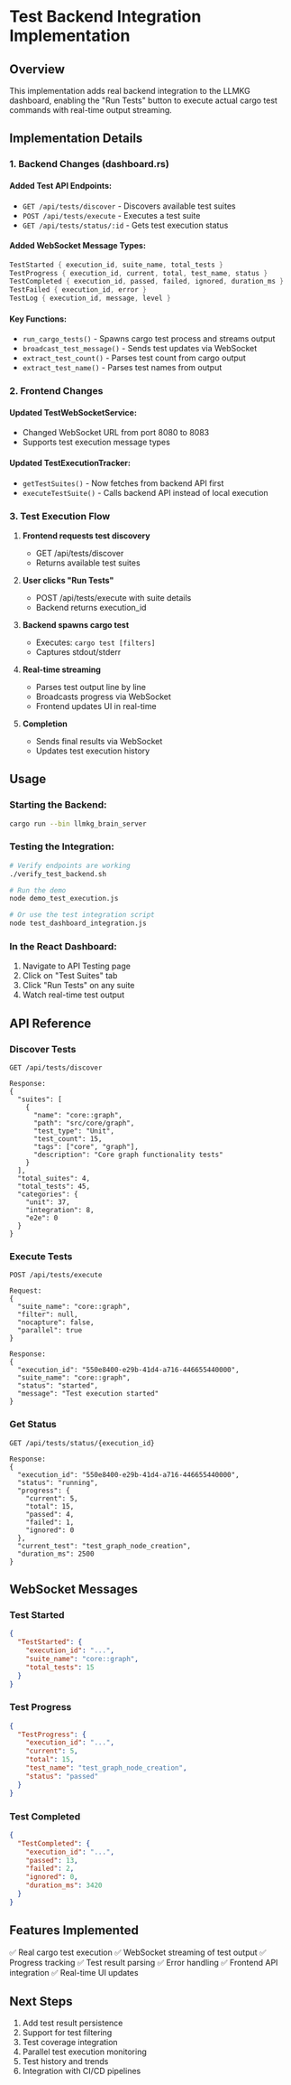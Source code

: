 # Test Backend Integration Implementation

## Overview
This implementation adds real backend integration to the LLMKG dashboard, enabling the "Run Tests" button to execute actual cargo test commands with real-time output streaming.

## Implementation Details

### 1. Backend Changes (dashboard.rs)

#### Added Test API Endpoints:
- `GET /api/tests/discover` - Discovers available test suites
- `POST /api/tests/execute` - Executes a test suite
- `GET /api/tests/status/:id` - Gets test execution status

#### Added WebSocket Message Types:
```rust
TestStarted { execution_id, suite_name, total_tests }
TestProgress { execution_id, current, total, test_name, status }
TestCompleted { execution_id, passed, failed, ignored, duration_ms }
TestFailed { execution_id, error }
TestLog { execution_id, message, level }
```

#### Key Functions:
- `run_cargo_tests()` - Spawns cargo test process and streams output
- `broadcast_test_message()` - Sends test updates via WebSocket
- `extract_test_count()` - Parses test count from cargo output
- `extract_test_name()` - Parses test names from output

### 2. Frontend Changes

#### Updated TestWebSocketService:
- Changed WebSocket URL from port 8080 to 8083
- Supports test execution message types

#### Updated TestExecutionTracker:
- `getTestSuites()` - Now fetches from backend API first
- `executeTestSuite()` - Calls backend API instead of local execution

### 3. Test Execution Flow

1. **Frontend requests test discovery**
   - GET /api/tests/discover
   - Returns available test suites

2. **User clicks "Run Tests"**
   - POST /api/tests/execute with suite details
   - Backend returns execution_id

3. **Backend spawns cargo test**
   - Executes: `cargo test [filters]`
   - Captures stdout/stderr

4. **Real-time streaming**
   - Parses test output line by line
   - Broadcasts progress via WebSocket
   - Frontend updates UI in real-time

5. **Completion**
   - Sends final results via WebSocket
   - Updates test execution history

## Usage

### Starting the Backend:
```bash
cargo run --bin llmkg_brain_server
```

### Testing the Integration:
```bash
# Verify endpoints are working
./verify_test_backend.sh

# Run the demo
node demo_test_execution.js

# Or use the test integration script
node test_dashboard_integration.js
```

### In the React Dashboard:
1. Navigate to API Testing page
2. Click on "Test Suites" tab
3. Click "Run Tests" on any suite
4. Watch real-time test output

## API Reference

### Discover Tests
```
GET /api/tests/discover

Response:
{
  "suites": [
    {
      "name": "core::graph",
      "path": "src/core/graph",
      "test_type": "Unit",
      "test_count": 15,
      "tags": ["core", "graph"],
      "description": "Core graph functionality tests"
    }
  ],
  "total_suites": 4,
  "total_tests": 45,
  "categories": {
    "unit": 37,
    "integration": 8,
    "e2e": 0
  }
}
```

### Execute Tests
```
POST /api/tests/execute

Request:
{
  "suite_name": "core::graph",
  "filter": null,
  "nocapture": false,
  "parallel": true
}

Response:
{
  "execution_id": "550e8400-e29b-41d4-a716-446655440000",
  "suite_name": "core::graph",
  "status": "started",
  "message": "Test execution started"
}
```

### Get Status
```
GET /api/tests/status/{execution_id}

Response:
{
  "execution_id": "550e8400-e29b-41d4-a716-446655440000",
  "status": "running",
  "progress": {
    "current": 5,
    "total": 15,
    "passed": 4,
    "failed": 1,
    "ignored": 0
  },
  "current_test": "test_graph_node_creation",
  "duration_ms": 2500
}
```

## WebSocket Messages

### Test Started
```json
{
  "TestStarted": {
    "execution_id": "...",
    "suite_name": "core::graph",
    "total_tests": 15
  }
}
```

### Test Progress
```json
{
  "TestProgress": {
    "execution_id": "...",
    "current": 5,
    "total": 15,
    "test_name": "test_graph_node_creation",
    "status": "passed"
  }
}
```

### Test Completed
```json
{
  "TestCompleted": {
    "execution_id": "...",
    "passed": 13,
    "failed": 2,
    "ignored": 0,
    "duration_ms": 3420
  }
}
```

## Features Implemented

✅ Real cargo test execution
✅ WebSocket streaming of test output
✅ Progress tracking
✅ Test result parsing
✅ Error handling
✅ Frontend API integration
✅ Real-time UI updates

## Next Steps

1. Add test result persistence
2. Support for test filtering
3. Test coverage integration
4. Parallel test execution monitoring
5. Test history and trends
6. Integration with CI/CD pipelines